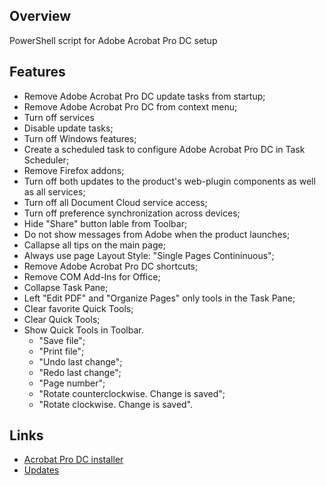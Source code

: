 ## Overview
PowerShell script for Adobe Acrobat Pro DC setup

## Features
- Remove Adobe Acrobat Pro DC update tasks from startup;
- Remove Adobe Acrobat Pro DC from context menu;
- Turn off services
- Disable update tasks;
- Turn off Windows features;
- Create a scheduled task to configure Adobe Acrobat Pro DC in Task Scheduler;
- Remove Firefox addons;
- Turn off both updates to the product's web-plugin components as well as all services;
- Turn off all Document Cloud service access;
- Turn off preference synchronization across devices;
- Hide "Share" button lable from Toolbar;
- Do not show messages from Adobe when the product launches;
- Callapse all tips on the main page;
- Always use page Layout Style: "Single Pages Contininuous";
- Remove Adobe Acrobat Pro DC shortcuts;
- Remove COM Add-Ins for Office;
- Collapse Task Pane;
- Left "Edit PDF" and "Organize Pages" only tools in the Task Pane;
- Clear favorite Quick Tools;
- Clear Quick Tools;
- Show Quick Tools in Toolbar.
  - "Save file";
  - "Print file";
  - "Undo last change";
  - "Redo last change";
  - "Page number";
  - "Rotate counterclockwise. Change is saved";
  - "Rotate clockwise. Change is saved".

## Links
- [Acrobat Pro DC installer](https://helpx.adobe.com/uk/acrobat/kb/acrobat-dc-downloads.html)
- [Updates](https://supportdownloads.adobe.com/product.jsp?product=1&platform=Windows)
